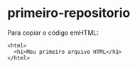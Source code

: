 # primeiro-repositorio

Para  copiar o código emHTML:
```
<html>
  <hi>Meu primeiro arquivo HTML</h1>
</html>
```
